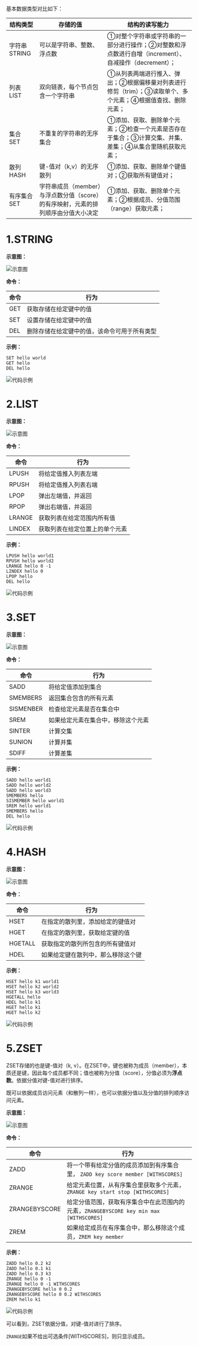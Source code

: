 
基本数据类型对比如下：

|结构类型|存储的值|结构的读写能力|
|-------|-------|-------------|
|字符串 STRING|可以是字符串、整数、浮点数|①对整个字符串或字符串的一部分进行操作；②对整数和浮点数进行自增（increment）、自减操作（decrement）；|
|列表 LIST|双向链表，每个节点包含一个字符串|①从列表两端进行推入、弹出；②根据偏移量对列表进行修剪（trim）；③读取单个、多个元素；④根据值查找、删除元素；|
|集合 SET|不重复的字符串的无序集合|①添加、获取、删除单个元素；②检查一个元素是否存在于集合；③计算交集、并集、差集；④从集合里随机获取元素；|
|散列 HASH|键-值对（k,v）的无序散列|①添加、获取、删除单个键值对；②获取所有键值对；|
|有序集合 SET|字符串成员（member）与浮点数分值（score）的有序映射，元素的排列顺序由分值大小决定|①添加、获取、删除单个元素；②根据成员、分值范围（range）获取元素；|

# 1.STRING

**示意图：**

![示意图](../assets/images/Redis/3/1.png)

**命令：**

|命令|行为|
|--|--|
|GET|获取存储在给定键中的值|
|SET|设置存储在给定键中的值|
|DEL|删除存储在给定键中的值，该命令可用于所有类型|

**示例：**

```redis
SET hello world  
GET hello
DEL hello
```

![代码示例](../assets/images/Redis/3/2.png)

# 2.LIST

**示意图：**

![示意图](../assets/images/Redis/3/3.png)

**命令：**

|命令|行为|
|--|--|
|LPUSH|将给定值推入列表左端|
|RPUSH|将给定值推入列表右端|
|LPOP|弹出左端值，并返回|
|RPOP|弹出右端值，并返回|
|LRANGE|获取列表在给定范围内所有值|
|LINDEX|获取列表在给定位置上的单个元素|

**示例：**

```redis
LPUSH hello world1 
RPUSH hello world2
LRANGE hello 0 -1
LINDEX hello 0
LPOP hello
DEL hello
```

![代码示例](../assets/images/Redis/3/4.png)

# 3.SET

**示意图：**

![示意图](../assets/images/Redis/3/5.png)

**命令：**

|命令|行为|
|--|--|
|SADD|将给定值添加到集合|
|SMEMBERS|返回集合包含的所有元素|
|SISMENBER|检查给定元素是否在集合中|
|SREM|如果给定元素在集合中，移除这个元素|
|SINTER|计算交集|
|SUNION|计算并集|
|SDIFF|计算差集|

**示例：**

```redis
SADD hello world1 
SADD hello world2
SADD hello world3
SMEMBERS hello 
SISMEMBER hello world1
SREM hello world1
SMEMBERS hello
DEL hello
```

![代码示例](../assets/images/Redis/3/6.png)

# 4.HASH

**示意图：**

![示意图](../assets/images/Redis/3/7.png)

**命令：**

|命令|行为|
|--|--|
|HSET|在指定的散列里，添加给定的键值对|
|HGET|在指定的散列里，获取给定键的值|
|HGETALL|获取指定的散列所包含的所有键值对|
|HDEL|如果给定键在散列中，那么移除这个键|

**示例：**

```redis
HSET hello k1 world1
HSET hello k2 world2
HSET hello k3 world3
HGETALL hello 
HDEL hello k1
HGET hello k1
HGET hello k2
```

![代码示例](../assets/images/Redis/3/8.png)

# 5.ZSET

ZSET存储的也是键-值对（k, v）。在ZSET中，键也被称为成员（member），本质还是键，因此每个成员都不同；值也被称为分值（score），分值必须为**浮点数**。依据分值对键-值对进行排序。

既可以依据成员访问元素（和散列一样），也可以依据分值以及分值的排列顺序访问元素。

**示意图：**

![示意图](../assets/images/Redis/3/9.png)

**命令：**

|命令|行为|
|--|--|
|ZADD|将一个带有给定分值的成员添加到有序集合里， ```ZADD key score member [WITHSCORES]```|
|ZRANGE|给定元素位置，从有序集合里获取多个元素，```ZRANGE key start stop [WITHSCORES]```|
|ZRANGEBYSCORE|给定分值范围，获取有序集合中在此范围内的元素，```ZRANGEBYSCORE key min max [WITHSCORES]```|
|ZREM|如果给定成员在有序集合中，那么移除这个成员，```ZREM key member```|

**示例：**

```redis
ZADD hello 0.2 k2
ZADD hello 0.1 k1
ZADD hello 0.3 k3
ZRANGE hello 0 -1
ZRANGE hello 0 -1 WITHSCORES
ZRANGEBYSCORE hello 0 0.2
ZRANGEBYSCORE hello 0 0.2 WITHSCORES
ZREM hello k1
```

![代码示例](../assets/images/Redis/3/10.png)

可以看到，ZSET依据分值，对键-值对进行了排序。

```ZRANGE```如果不给出可选条件[WITHSCORES]，则只显示成员。
